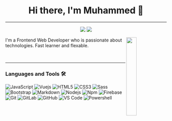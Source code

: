 <h1 align="center"> Hi there, I'm Muhammed 👋 </h1>

<hr />

<p align="center">
    <a href="https://www.linkedin.com/in/mohamed-haroun-23803521a"><img src="https://img.shields.io/badge/linkedin-%230177B5?style=flat&logo=linkedin&logoColor=white"/></a>
    <a href="https://twitter.com/mohamed89147506"><img src="https://img.shields.io/badge/twitter-%231FA1F1?style=flat&logo=twitter&logoColor=white"/></a>
  </p>
  
  <img src="https://png.pngtree.com/png-vector/20190328/ourlarge/pngtree-programmers-code-the-website-from-the-command-line-flat-vector-illustration-png-image_878368.jpg" align="right" width="25%"/>

I'm a Frontend Web Developer who is passionate about technologies. Fast learner and flexable.




<br />

---

### Languages and Tools 🛠 

![JavaScript](https://img.shields.io/badge/-JavaScript-%23F7DF1C?style=flat-square&logo=javascript&logoColor=000000&labelColor=%23F7DF1C&color=%23FFCE5A)
![Vuejs](https://img.shields.io/badge/-Vue-61DAFB?style=flat-square&logo=react&logoColor=ffffff)
![HTML5](https://img.shields.io/badge/-HTML5-%23E44D27?style=flat-square&logo=html5&logoColor=ffffff)
![CSS3](https://img.shields.io/badge/-CSS3-%231572B6?style=flat-square&logo=css3)
![Sass](https://img.shields.io/badge/-Sass-%23CC6699?style=flat-square&logo=sass&logoColor=ffffff)
![Bootstrap](https://img.shields.io/badge/-Bootstrap-563D7C?style=flat-square&logo=Bootstrap)
![Markdown](https://img.shields.io/badge/-Markdown-000000?style=flat-square&logo=markdown)
![Nodejs](https://img.shields.io/badge/-Nodejs-339933?style=flat-square&logo=Node.js&logoColor=ffffff)
![Npm](https://img.shields.io/badge/-npm-CB3837?style=flat-square&logo=npm)
![Firebase](https://img.shields.io/badge/-Firebase-FFCA28?style=flat-square&logo=firebase&logoColor=ffffff)
![Git](https://img.shields.io/badge/-Git-%23F05032?style=flat-square&logo=git&logoColor=%23ffffff)
![GitLab](https://img.shields.io/badge/-GitLab-FCA121?style=flat-square&logo=gitlab)
![GitHub](https://img.shields.io/badge/-GitHub-181717?style=flat-square&logo=github)
![VS Code](http://img.shields.io/badge/-VS%20Code-007ACC?style=flat-square&logo=visual-studio-code&logoColor=ffffff)
![Powershell](http://img.shields.io/badge/-Powershell-5391FE?style=flat-square&logo=powershell&logoColor=ffffff)
